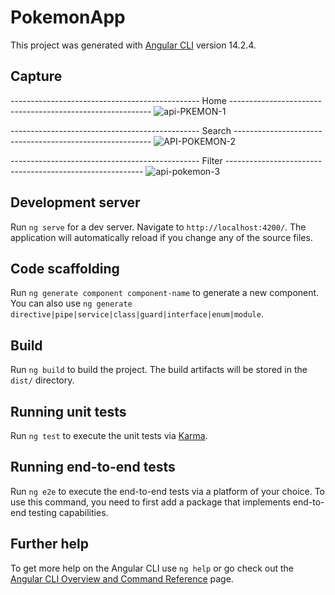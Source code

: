 # PokemonApp

This project was generated with [Angular CLI](https://github.com/angular/angular-cli) version 14.2.4.


## Capture

----------------------------------------------- Home ----------------------------------------------------------
![api-PKEMON-1](https://github.com/alexcas20/Api-Pokemon/assets/102688836/dd4d6f89-f232-4cab-9f84-bdd3922de120)

----------------------------------------------- Search ---------------------------------------------------------
![API-POKEMON-2](https://github.com/alexcas20/Api-Pokemon/assets/102688836/7b8cf055-03d3-42a4-8359-5504b539d45b)

----------------------------------------------- Filter ---------------------------------------------------------
![api-pokemon-3](https://github.com/alexcas20/Api-Pokemon/assets/102688836/5fbd00ef-b1b9-48a8-a0d2-28c7d24c2a1b)


## Development server

Run `ng serve` for a dev server. Navigate to `http://localhost:4200/`. The application will automatically reload if you change any of the source files.

## Code scaffolding

Run `ng generate component component-name` to generate a new component. You can also use `ng generate directive|pipe|service|class|guard|interface|enum|module`.

## Build

Run `ng build` to build the project. The build artifacts will be stored in the `dist/` directory.

## Running unit tests

Run `ng test` to execute the unit tests via [Karma](https://karma-runner.github.io).

## Running end-to-end tests

Run `ng e2e` to execute the end-to-end tests via a platform of your choice. To use this command, you need to first add a package that implements end-to-end testing capabilities.

## Further help

To get more help on the Angular CLI use `ng help` or go check out the [Angular CLI Overview and Command Reference](https://angular.io/cli) page.
